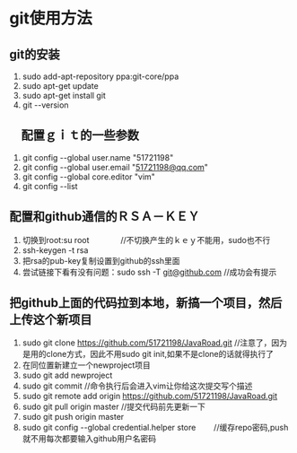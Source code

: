 # git使用方法
## git的安装
1. sudo add-apt-repository ppa:git-core/ppa
2. sudo apt-get update
3. sudo apt-get install git
4. git --version

## 　配置ｇｉｔ的一些参数
1. git config --global user.name "51721198"
2. git config --global user.email "51721198@qq.com"
3. git config --global core.editor "vim"
4. git config --list

##  配置和github通信的ＲＳＡ－ＫＥＹ
1. 切换到root:su root　　　　//不切换产生的ｋｅｙ不能用，sudo也不行
2. ssh-keygen -t rsa
3. 把rsa的pub-key复制设置到github的ssh里面
4. 尝试链接下看有没有问题：sudo ssh -T git@github.com   //成功会有提示

## 把github上面的代码拉到本地，新搞一个项目，然后上传这个新项目
1. sudo git clone https://github.com/51721198/JavaRoad.git  //注意了，因为是用的clone方式，因此不用sudo git init,如果不是clone的话就得执行了
2. 在同位置新建立一个newproject项目
3. sudo git add newproject
4. sudo git commit   //命令执行后会进入vim让你给这次提交写个描述
5. sudo git remote add origin https://github.com/51721198/JavaRoad.git
6. sudo git pull origin master    //提交代码前先更新一下
7. sudo git push origin master
8. sudo git config --global credential.helper store　　 //缓存repo密码,push就不用每次都要输入github用户名密码

 
